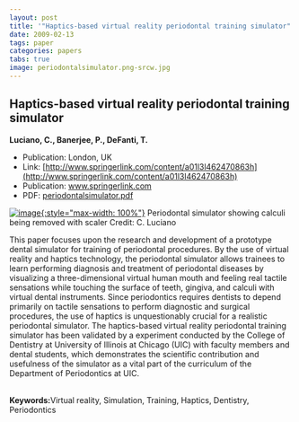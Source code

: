 ```yaml
---
layout: post
title: '"Haptics-based virtual reality periodontal training simulator"'
date: 2009-02-13
tags: paper
categories: papers
tabs: true
image: periodontalsimulator.png-srcw.jpg
---
```


## Haptics-based virtual reality periodontal training simulator
**Luciano, C., Banerjee, P., DeFanti, T.**
- Publication: London, UK
- Link: [http://www.springerlink.com/content/a01l3l462470863h](http://www.springerlink.com/content/a01l3l462470863h)
- Publication: www.springerlink.com
- PDF: [periodontalsimulator.pdf](/documents/periodontalsimulator.pdf)


[![image](https://www.evl.uic.edu/output/originals/periodontalsimulator.png-srcw.jpg){:style="max-width: 100%"}](https://www.evl.uic.edu/output/originals/periodontalsimulator.png-srcw.jpg)
Periodontal simulator showing calculi being removed with scaler
Credit: C. Luciano

This paper focuses upon the research and development of a prototype dental simulator for training of periodontal procedures. By the use of virtual reality and haptics technology, the periodontal simulator allows trainees to learn performing diagnosis and treatment of periodontal diseases by visualizing a three-dimensional virtual human mouth and feeling real tactile sensations while touching the surface of teeth, gingiva, and calculi with virtual dental instruments. Since periodontics requires dentists to depend primarily on tactile sensations to perform diagnostic and surgical procedures, the use of haptics is unquestionably crucial for a realistic periodontal simulator. The haptics-based virtual reality periodontal training simulator has been validated by a experiment conducted by the College of Dentistry at University of Illinois at Chicago (UIC) with faculty members and dental students, which demonstrates the scientific contribution and usefulness of the simulator as a vital part of the curriculum of the Department of Periodontics at UIC.<br><br>

<strong>Keywords:</strong>Virtual reality, Simulation, Training, Haptics, Dentistry, Periodontics